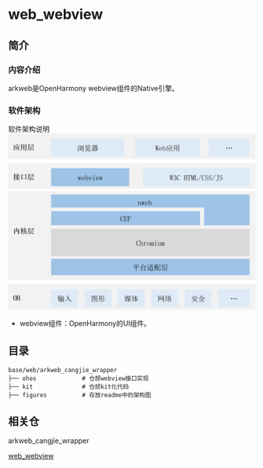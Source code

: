 # web_webview

## 简介

### 内容介绍

arkweb是OpenHarmony webview组件的Native引擎。

### 软件架构

软件架构说明
![](figures/Web-architecture_ZH.png "web软件架构图")

* webview组件：OpenHarmony的UI组件。

## 目录

```
base/web/arkweb_cangjie_wrapper
├── ohos             # 仓颉webview接口实现
├── kit              # 仓颉kit化代码
├── figures          # 存放readme中的架构图
```

## 相关仓

arkweb_cangjie_wrapper

[web_webview](https://gitee.com/openharmony/web_webview)
